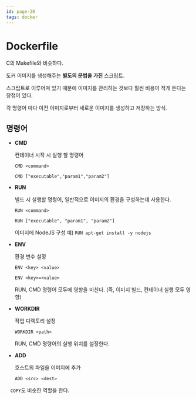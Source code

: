 ```yaml
---
id: page-20
tags: docker
---
```

# Dockerfile

C의 Makefile와 비슷하다.

도커 이미지를 생성해주는 **별도의 문법을 가진** 스크립트.

스크립트로 이루어져 있기 때문에 이미지를 관리하는 것보다 훨씬 비용이 적게 든다는 장점이 있다.

각 명령어 마다 이전 이미지로부터 새로운 이미지를 생성하고 저장하는 방식.

## 명령어

* **CMD**

    컨테이너 시작 시 실행 할 명령어

    `CMD <command>`

    `CMD ["executable","param1","param2"]`

* **RUN**

    빌드 시 실행할 명령어, 일반적으로 이미지의 환경을 구성하는데 사용한다.

    `RUN <command>`

    `RUN ["executable", "param1", "param2"]`

    이미지에 NodeJS 구성 예) `RUN apt-get install -y nodejs`

* **ENV**

    환경 변수 설정

    `ENV <key> <value>`

    `ENV <key>=<value>`

    RUN, CMD 명령어 모두에 영향을 미친다. (즉, 이미지 빌드, 컨테이너 실행 모두 영향)

* **WORKDIR**

    작업 디렉토리 설정

    `WORKDIR <path>`

    RUN, CMD 명령어의 실행 위치를 설정한다.

* **ADD**

    호스트의 파일을 이미지에 추가

    `ADD <src> <dest>`
    
    ```COPY```도 비슷한 역할을 한다.
